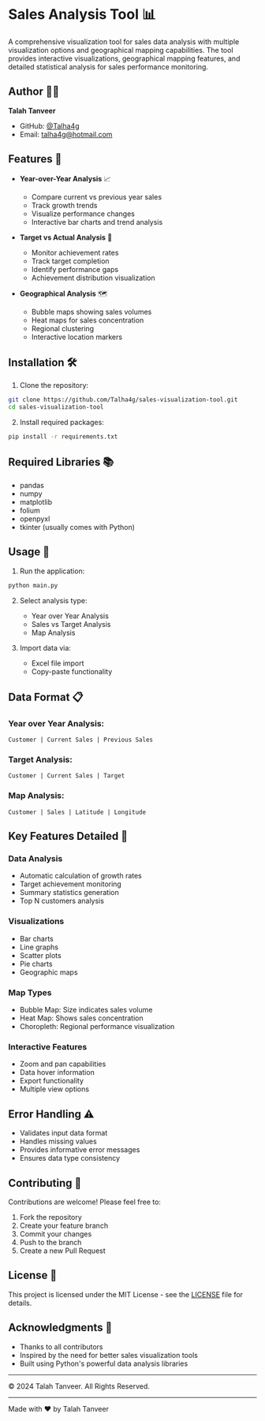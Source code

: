 # Sales Analysis Tool 📊

A comprehensive visualization tool for sales data analysis with multiple visualization options and geographical mapping capabilities. The tool provides interactive visualizations, geographical mapping features, and detailed statistical analysis for sales performance monitoring.

## Author 👨‍💻
**Talah Tanveer**  
- GitHub: [@Talha4g](https://github.com/Talha4g)
- Email: talha4g@hotmail.com

## Features 🌟

- **Year-over-Year Analysis** 📈
  - Compare current vs previous year sales
  - Track growth trends
  - Visualize performance changes
  - Interactive bar charts and trend analysis

- **Target vs Actual Analysis** 🎯
  - Monitor achievement rates
  - Track target completion
  - Identify performance gaps
  - Achievement distribution visualization

- **Geographical Analysis** 🗺️
  - Bubble maps showing sales volumes
  - Heat maps for sales concentration
  - Regional clustering
  - Interactive location markers

## Installation 🛠️

1. Clone the repository:
```bash
git clone https://github.com/Talha4g/sales-visualization-tool.git
cd sales-visualization-tool
```

2. Install required packages:
```bash
pip install -r requirements.txt
```

## Required Libraries 📚
- pandas
- numpy
- matplotlib
- folium
- openpyxl
- tkinter (usually comes with Python)

## Usage 📱

1. Run the application:
```bash
python main.py
```

2. Select analysis type:
   - Year over Year Analysis
   - Sales vs Target Analysis
   - Map Analysis

3. Import data via:
   - Excel file import
   - Copy-paste functionality

## Data Format 📋

### Year over Year Analysis:
```
Customer | Current Sales | Previous Sales
```

### Target Analysis:
```
Customer | Current Sales | Target
```

### Map Analysis:
```
Customer | Sales | Latitude | Longitude
```

## Key Features Detailed 🔑

### Data Analysis
- Automatic calculation of growth rates
- Target achievement monitoring
- Summary statistics generation
- Top N customers analysis

### Visualizations
- Bar charts
- Line graphs
- Scatter plots
- Pie charts
- Geographic maps

### Map Types
- Bubble Map: Size indicates sales volume
- Heat Map: Shows sales concentration
- Choropleth: Regional performance visualization

### Interactive Features
- Zoom and pan capabilities
- Data hover information
- Export functionality
- Multiple view options

## Error Handling ⚠️
- Validates input data format
- Handles missing values
- Provides informative error messages
- Ensures data type consistency

## Contributing 🤝

Contributions are welcome! Please feel free to:
1. Fork the repository
2. Create your feature branch
3. Commit your changes
4. Push to the branch
5. Create a new Pull Request

## License 📄

This project is licensed under the MIT License - see the [LICENSE](LICENSE) file for details.

## Acknowledgments 🙏
- Thanks to all contributors
- Inspired by the need for better sales visualization tools
- Built using Python's powerful data analysis libraries

---
© 2024 Talah Tanveer. All Rights Reserved.

---
Made with ❤️ by Talah Tanveer
